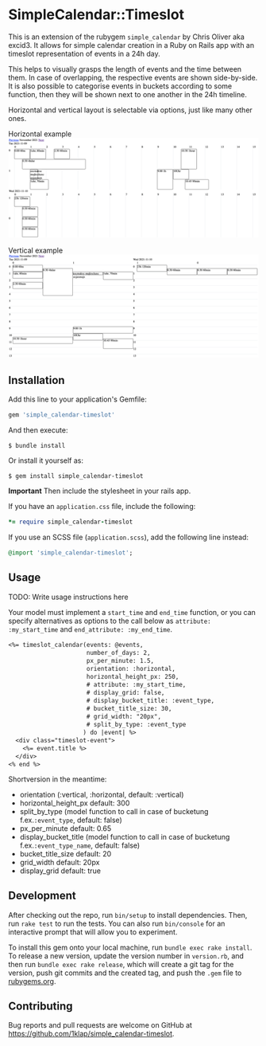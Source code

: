 # SimpleCalendar::Timeslot

This is an extension of the rubygem `simple_calendar` by Chris Oliver aka excid3. It allows 
for simple calendar creation in a Ruby on Rails app with an timeslot representation of events 
in a 24h day. 

This helps to visually grasps the length of events and the time between them. In case of overlapping, the respective events are shown side-by-side. It is also possible to categorise events in buckets according to some function, then they will be shown next to one another in the 24h timeline.

Horizontal and vertical layout is selectable via options, just like many other ones.

Horizontal example
![Horizontal Calendar](https://github.com/1klap/simple_calendar-timeslot/blob/96475bf7c354b7e0318a9421e155588d96517fc3/img/simple_calendar-timeslot_horizontal.png?raw=true)

Vertical example
![Vertical Calendar](https://github.com/1klap/simple_calendar-timeslot/blob/96475bf7c354b7e0318a9421e155588d96517fc3/img/simple_calendar-timeslot_vertical.png?raw=true)


## Installation

Add this line to your application's Gemfile:

```ruby
gem 'simple_calendar-timeslot'
```

And then execute:

    $ bundle install

Or install it yourself as:

    $ gem install simple_calendar-timeslot


**Important** Then include the stylesheet in your rails app.

If you have an `application.css` file, include the following:
```ruby
*= require simple_calendar-timeslot
```
If you use an SCSS file (`application.scss`), add the following line instead:
```ruby
@import 'simple_calendar-timeslot';
```

## Usage

TODO: Write usage instructions here

Your model must implement a `start_time` and `end_time` function,
or you can specify alternatives as options to the call below
as `attribute: :my_start_time` and `end_attribute: :my_end_time`.

```erb
<%= timeslot_calendar(events: @events,
                      number_of_days: 2,
                      px_per_minute: 1.5,
                      orientation: :horizontal,
                      horizontal_height_px: 250,
                      # attribute: :my_start_time,
                      # display_grid: false,
                      # display_bucket_title: :event_type,
                      # bucket_title_size: 30,
                      # grid_width: "20px",
                      # split_by_type: :event_type
                     ) do |event| %>
  <div class="timeslot-event">
    <%= event.title %>
  </div>
<% end %>

```

Shortversion in the meantime:
- orientation (:vertical, :horizontal, default: :vertical)
- horizontal_height_px default: 300
- split_by_type (model function to call in case of bucketung f.ex.`:event_type`, default: false)
- px_per_minute default: 0.65
- display_bucket_title (model function to call in case of bucketung f.ex.`:event_type_name`, default: false)
- bucket_title_size default: 20
- grid_width default: 20px
- display_grid default: true

## Development

After checking out the repo, run `bin/setup` to install dependencies. Then, run `rake test` to run the tests. You can also run `bin/console` for an interactive prompt that will allow you to experiment.

To install this gem onto your local machine, run `bundle exec rake install`. To release a new version, update the version number in `version.rb`, and then run `bundle exec rake release`, which will create a git tag for the version, push git commits and the created tag, and push the `.gem` file to [rubygems.org](https://rubygems.org).

## Contributing

Bug reports and pull requests are welcome on GitHub at https://github.com/1klap/simple_calendar-timeslot.
